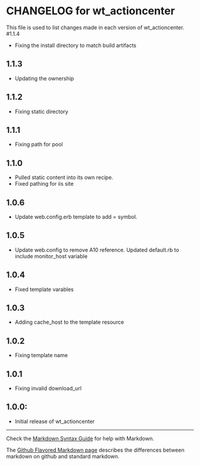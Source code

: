 # CHANGELOG for wt_actioncenter

This file is used to list changes made in each version of wt_actioncenter.
#1.1.4
* Fixing the install directory to match build artifacts
## 1.1.3
* Updating the ownership 
## 1.1.2
* Fixing static directory 

## 1.1.1
* Fixing path for pool

## 1.1.0
* Pulled static content into its own recipe. 
* Fixed pathing for iis site

## 1.0.6
* Update web.config.erb template to add = symbol. 

## 1.0.5
* Update web.config to remove A10 reference. Updated default.rb to include monitor_host variable

## 1.0.4
* Fixed template varables 

## 1.0.3
* Adding cache_host to the template resource

## 1.0.2
* Fixing template name

## 1.0.1
* Fixing invalid download_url

## 1.0.0:
* Initial release of wt_actioncenter

- - - 
Check the [Markdown Syntax Guide](http://daringfireball.net/projects/markdown/syntax) for help with Markdown.

The [Github Flavored Markdown page](http://github.github.com/github-flavored-markdown/) describes the differences between markdown on github and standard markdown.
